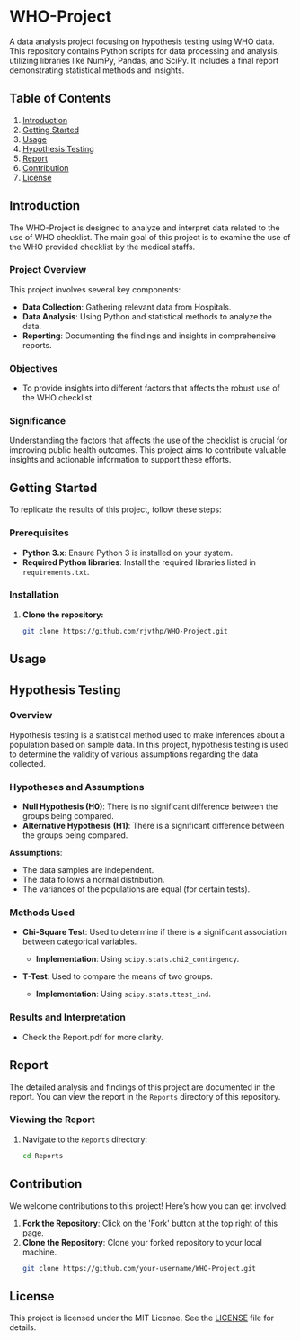 # WHO-Project
A data analysis project focusing on hypothesis testing using WHO data. This repository contains Python scripts for data processing and analysis, utilizing libraries like NumPy, Pandas, and SciPy. It includes a final report demonstrating statistical methods and insights.
## Table of Contents

1. [Introduction](#introduction)
2. [Getting Started](#getting-started)
3. [Usage](#usage)
4. [Hypothesis Testing](#hypothesis-testing)
5. [Report](#report)
6. [Contribution](#contribution)
7. [License](#license)

## Introduction

The WHO-Project is designed to analyze and interpret data related to the use of WHO checklist. The main goal of this project is to examine the use of the WHO provided checklist by the medical staffs.

### Project Overview

This project involves several key components:
- **Data Collection**: Gathering relevant data from Hospitals.
- **Data Analysis**: Using Python and statistical methods to analyze the data.
- **Reporting**: Documenting the findings and insights in comprehensive reports.

### Objectives

- To provide insights into different factors that affects the robust use of the WHO checklist.

### Significance

Understanding the factors that affects the use of the checklist is crucial for improving public health outcomes. This project aims to contribute valuable insights and actionable information to support these efforts.

## Getting Started

To replicate the results of this project, follow these steps:

### Prerequisites

- **Python 3.x**: Ensure Python 3 is installed on your system.
- **Required Python libraries**: Install the required libraries listed in `requirements.txt`.

### Installation

1. **Clone the repository:**
   ```bash
   git clone https://github.com/rjvthp/WHO-Project.git
## Usage

## Hypothesis Testing

### Overview

Hypothesis testing is a statistical method used to make inferences about a population based on sample data. In this project, hypothesis testing is used to determine the validity of various assumptions regarding the data collected.

### Hypotheses and Assumptions

- **Null Hypothesis (H0)**: There is no significant difference between the groups being compared.
- **Alternative Hypothesis (H1)**: There is a significant difference between the groups being compared.

**Assumptions**:
- The data samples are independent.
- The data follows a normal distribution.
- The variances of the populations are equal (for certain tests).

### Methods Used

- **Chi-Square Test**: Used to determine if there is a significant association between categorical variables.
  - **Implementation**: Using `scipy.stats.chi2_contingency`.

- **T-Test**: Used to compare the means of two groups.
  - **Implementation**: Using `scipy.stats.ttest_ind`.

### Results and Interpretation

- Check the Report.pdf for more clarity.
## Report

The detailed analysis and findings of this project are documented in the report. You can view the report in the `Reports` directory of this repository.

### Viewing the Report

1. Navigate to the `Reports` directory:
   ```bash
   cd Reports
## Contribution

We welcome contributions to this project! Here’s how you can get involved:

1. **Fork the Repository**: Click on the 'Fork' button at the top right of this page.
2. **Clone the Repository**: Clone your forked repository to your local machine.
   ```bash
   git clone https://github.com/your-username/WHO-Project.git

## License

This project is licensed under the MIT License. See the [LICENSE](LICENSE) file for details.







